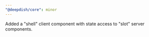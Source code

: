 ```yaml
---
"@deepdish/core": minor
---
```


Added a "shell" client component with state access to "slot" server components.
